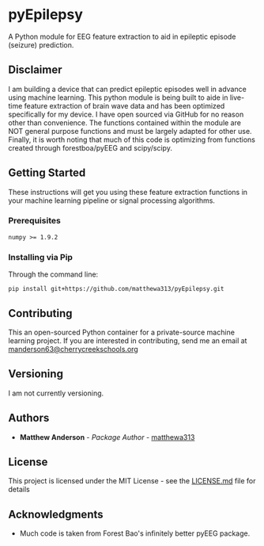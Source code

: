 # pyEpilepsy

A Python module for EEG feature extraction to aid in epileptic episode (seizure) prediction.

## Disclaimer

I am building a device that can predict epileptic episodes well in advance using machine learning. This python module is being built to aide in live-time feature extraction of brain wave data and has been optimized specifically for my device. I have open sourced via GitHub for no reason other than convenience.  The functions contained within the module are NOT general purpose functions and must be largely adapted for other use.  Finally, it is worth noting that much of this code is optimizing from functions created through forestboa/pyEEG and scipy/scipy.

## Getting Started

These instructions will get you using these feature extraction functions in your machine learning pipeline or signal processing algorithms.

### Prerequisites

```
numpy >= 1.9.2
```

### Installing via Pip

Through the command line:

```
pip install git+https://github.com/matthewa313/pyEpilepsy.git
```

## Contributing

This an open-sourced Python container for a private-source machine learning project. If you are interested in contributing, send me an email at manderson63@cherrycreekschools.org

## Versioning

I am not currently versioning.

## Authors

* **Matthew Anderson** - *Package Author* - [matthewa313](https://github.com/matthewa313)

## License

This project is licensed under the MIT License - see the [LICENSE.md](LICENSE.md) file for details

## Acknowledgments

* Much code is taken from Forest Bao's infinitely better pyEEG package.
